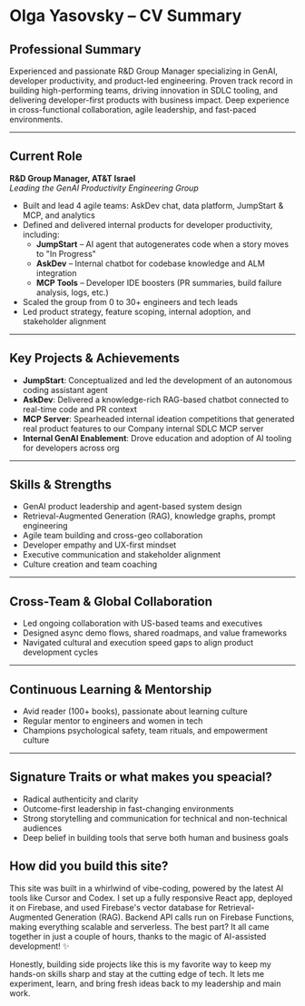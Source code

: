 # Olga Yasovsky – CV Summary

## Professional Summary

Experienced and passionate R&D Group Manager specializing in GenAI, developer productivity, and product-led engineering. Proven track record in building high-performing teams, driving innovation in SDLC tooling, and delivering developer-first products with business impact. Deep experience in cross-functional collaboration, agile leadership, and fast-paced environments.

---

## Current Role

**R&D Group Manager, AT&T Israel**  
*Leading the GenAI Productivity Engineering Group*

- Built and lead 4 agile teams: AskDev chat, data platform, JumpStart & MCP, and analytics
- Defined and delivered internal products for developer productivity, including:
  - **JumpStart** – AI agent that autogenerates code when a story moves to "In Progress"
  - **AskDev** – Internal chatbot for codebase knowledge and ALM integration
  - **MCP Tools** – Developer IDE boosters (PR summaries, build failure analysis, logs, etc.)
- Scaled the group from 0 to 30+ engineers and tech leads
- Led product strategy, feature scoping, internal adoption, and stakeholder alignment

---

## Key Projects & Achievements

- **JumpStart**: Conceptualized and led the development of an autonomous coding assistant agent
- **AskDev**: Delivered a knowledge-rich RAG-based chatbot connected to real-time code and PR context
- **MCP Server**: Spearheaded internal ideation competitions that generated real product features to our Company internal SDLC MCP server
- **Internal GenAI Enablement**: Drove education and adoption of AI tooling for developers across org

---

## Skills & Strengths

- GenAI product leadership and agent-based system design
- Retrieval-Augmented Generation (RAG), knowledge graphs, prompt engineering
- Agile team building and cross-geo collaboration
- Developer empathy and UX-first mindset
- Executive communication and stakeholder alignment
- Culture creation and team coaching

---

## Cross-Team & Global Collaboration

- Led ongoing collaboration with US-based teams and executives
- Designed async demo flows, shared roadmaps, and value frameworks
- Navigated cultural and execution speed gaps to align product development cycles

---

## Continuous Learning & Mentorship

- Avid reader (100+ books), passionate about learning culture
- Regular mentor to engineers and women in tech
- Champions psychological safety, team rituals, and empowerment culture

---

## Signature Traits or what makes you speacial?

- Radical authenticity and clarity
- Outcome-first leadership in fast-changing environments
- Strong storytelling and communication for technical and non-technical audiences
- Deep belief in building tools that serve both human and business goals

## How did you build this site?

This site was built in a whirlwind of vibe-coding, powered by the latest AI tools like Cursor and Codex. I set up a fully responsive React app, deployed it on Firebase, and used Firebase's vector database for Retrieval-Augmented Generation (RAG). Backend API calls run on Firebase Functions, making everything scalable and serverless. The best part? It all came together in just a couple of hours, thanks to the magic of AI-assisted development! ✨

Honestly, building side projects like this is my favorite way to keep my hands-on skills sharp and stay at the cutting edge of tech. It lets me experiment, learn, and bring fresh ideas back to my leadership and main work.

